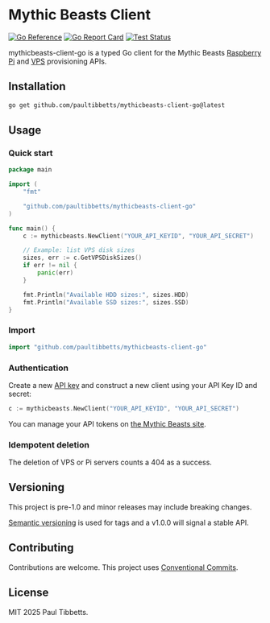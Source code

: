 # Mythic Beasts Client

[![Go Reference](https://pkg.go.dev/badge/github.com/paultibbetts/mythicbeasts-client-go.svg)](https://pkg.go.dev/github.com/paultibbetts/mythicbeasts-client-go)
[![Go Report Card](https://goreportcard.com/badge/github.com/paultibbetts/mythicbeasts-client-go)](https://goreportcard.com/report/github.com/paultibbetts/mythicbeasts-client-go)
[![Test Status](https://github.com/paultibbetts/mythicbeasts-client-go/actions/workflows/tests.yaml/badge.svg?branch=main)](https://github.com/paultibbetts/mythicbeasts-client-go/actions/workflows/tests.yaml)

mythicbeasts-client-go is a typed Go client for the Mythic Beasts [Raspberry Pi](https://www.mythic-beasts.com/support/api/raspberry-pi) and [VPS](https://www.mythic-beasts.com/support/api/vps) provisioning APIs.

## Installation

```bash
go get github.com/paultibbetts/mythicbeasts-client-go@latest
```

## Usage

### Quick start

```go
package main

import (
	"fmt"

	"github.com/paultibbetts/mythicbeasts-client-go"
)

func main() {
	c := mythicbeasts.NewClient("YOUR_API_KEYID", "YOUR_API_SECRET")

	// Example: list VPS disk sizes
	sizes, err := c.GetVPSDiskSizes()
	if err != nil {
		panic(err)
	}

    fmt.Println("Available HDD sizes:", sizes.HDD)
    fmt.Println("Available SSD sizes:", sizes.SSD)
}
```

### Import

```go
import "github.com/paultibbetts/mythicbeasts-client-go"
```

### Authentication

Create a new [API key](https://www.mythic-beasts.com/customer/api-users) and construct a new client using your API Key ID and secret:

```go
c := mythicbeasts.NewClient("YOUR_API_KEYID", "YOUR_API_SECRET")
```

You can manage your API tokens on [the Mythic Beasts site](https://www.mythic-beasts.com/customer/api-users).

### Idempotent deletion

The deletion of VPS or Pi servers counts a 404 as a success.

## Versioning

This project is pre-1.0 and minor releases may include breaking changes.

[Semantic versioning](https://semver.org/) is used for tags and a v1.0.0 will signal a stable API.

## Contributing

Contributions are welcome. This project uses [Conventional Commits](https://www.conventionalcommits.org/en/v1.0.0/).

## License

MIT 2025 Paul Tibbetts.
